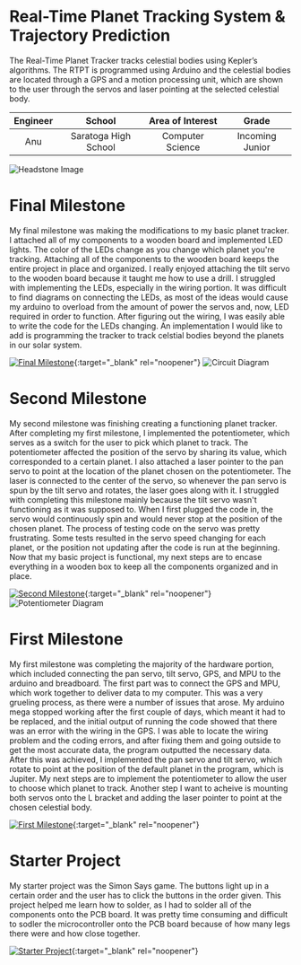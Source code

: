 ﻿# Real-Time Planet Tracking System & Trajectory Prediction
The Real-Time Planet Tracker tracks celestial bodies using Kepler’s algorithms. The RTPT is programmed using Arduino and the celestial bodies are located through a GPS and a motion processing unit, which are shown to the user through the servos and laser pointing at the selected celestial body.

| **Engineer** | **School** | **Area of Interest** | **Grade** |
|:--:|:--:|:--:|:--:|
| Anu | Saratoga High School | Computer Science | Incoming Junior

![Headstone Image](https://lh3.googleusercontent.com/pw/AM-JKLWOE_bWAj9twGssXxUG27Ftw0bwxgn-iafSzjxQ0Uu52ZZpJRw2lnKLgeU_ImVyBurHE6haYbYiNBKq_NpijfUcmvh5ljUwxhtbIEbumTs58MUYXCXgAETFNA0ui6goKovzMg9ULKHzh6mYEWLOX6z3=w1466-h1464-no?authuser=0)
  
# Final Milestone
My final milestone was making the modifications to my basic planet tracker. I attached all of my components to a wooden board and implemented LED lights. The color of the LEDs change as you change which planet you're tracking. Attaching all of the components to the wooden board keeps the entire project in place and organized. I really enjoyed attaching the tilt servo to the wooden board because it taught me how to use a drill. I struggled with implementing the LEDs, especially in the wiring portion. It was difficult to find diagrams on connecting the LEDs, as most of the ideas would cause my arduino to overload from the amount of power the servos and, now, LED required in order to function. After figuring out the wiring, I was easily able to write the code for the LEDs changing. An implementation I would like to add is programming the tracker to track celstial bodies beyond the planets in our solar system.

[![Final Milestone](https://i.ytimg.com/vi/zbGxD67hzGA/maxresdefault.jpg)](https://www.youtube.com/watch?v=zbGxD67hzGA&ab_channel=BlueStampEng "Final Milestone"){:target="_blank" rel="noopener"}
![Circuit Diagram](https://lh3.googleusercontent.com/-p5cQTd7awmsfLWCO1qMMXr8MbqFa-QQoMaFGMNoDnyA_EEMNoEHb7vGGJTGDw7a-2JG7m32_qvmH8DRF5S71qWnc5SWwnWx8NGbtfDTzWCtpSlMX8v1BKOhPRpVdEtalYOHFvQXfCCaDbZ7wzSgXKuobZCkG3O2zReGd0Rcudli5Pp9fR61h_Jqn4971K7UeXD8twArb1HcmSampglwRp3l4ThiSMaeASOu4uQF9VrMksQEl4UIrfLU4kYTGtbV61e8uWRLflvMAeJ377WLxpoyfeRy-frg3fG-mGVuz5M6PMIdm-VuqC_Oyx73B5w9HSUOefFZ7tSA8I2TMvK4n7GbAE_xnSFRT1WlZOtbru3PgGn5xHYRrXGvH9bT8h6EmhcDwX-ppXFEKqv0tvEwTe2nxa4tSJtAcJgDK5b3SutwPXpgLYW07wTDd4Xq0V6PeKp8wqAi-seg0DgxBtlyq-nVfGHEvJytuu4yuWCXd_bCIEc5D6MPcX8bQnDgiZgHvt64zNRxFlCUWxBVvY3AkjxqgjIpES7LMfFeYEbJO16rCff5giiZkTVuW8Y08akmDofuOflGKwXKBD0HBHl3VDSwsdoQ7_KvAztsycKpNhw9H_oA10QBykp9tMiA8auA7e9zBhgfq2RLEC5Bf6sC2i0oJRw2jk1I6qPpphFeR7BQ7gqAk-ht_snVJ0Lx2CqViP65wrCCNZz97A8gNbIEKBlZghqIBBRffQPRr6EKgzXyfeDpNqTk86Zp4LTBovONPkrbR05n33TRNk-9UWMg-O6ByXpSowH4H4mWQSwRJnU7ZQ-WbuUDW48ocpdtTY4MPdOxks3_cp3xHIB5bqkB4-FR8cwA0VbUA8PlUw=w1375-h692-no?authuser=0)

# Second Milestone
My second milestone was finishing creating a functioning planet tracker. After completing my first milestone, I implemented the potentiometer, which serves as a switch for the user to pick which planet to track. The potentiometer affected the position of the servo by sharing its value, which corresponded to a certain planet. I also attached a laser pointer to the pan servo to point at the location of the planet chosen on the potentiometer. The laser is connected to the center of the servo, so whenever the pan servo is spun by the tilt servo and rotates, the laser goes along with it. I struggled with completing this milestone mainly because the tilt servo wasn't functioning as it was supposed to. When I first plugged the code in, the servo would continuously spin and would never stop at the position of the chosen planet. The process of testing code on the servo was pretty frustrating. Some tests resulted in the servo speed changing for each planet, or the position not updating after the code is run at the beginning. Now that my basic project is functional, my next steps are to encase everything in a wooden box to keep all the components organized and in place.

[![Second Milestone](https://i.ytimg.com/vi/vhO4ft5gPMw/maxresdefault.jpg)](https://www.youtube.com/watch?v=vhO4ft5gPMw&ab_channel=BlueStampEng "Second Milestone"){:target="_blank" rel="noopener"}
![Potentiometer Diagram](https://bluestampengineering.com/wp-content/uploads/2022/03/if_noled-1.png)
# First Milestone
  
My first milestone was completing the majority of the hardware portion, which included connecting the pan servo, tilt servo, GPS, and MPU to the arduino and breadboard. The first part was to connect the GPS and MPU, which work together to deliver data to my computer. This was a very grueling process, as there were a number of issues that arose. My arduino mega stopped working after the first couple of days, which meant it had to be replaced, and the initial output of running the code showed that there was an error with the wiring in the GPS. I was able to locate the wiring problem and the coding errors, and after fixing them and going outside to get the most accurate data, the program outputted the necessary data. After this was achieved, I implemented the pan servo and tilt servo, which rotate to point at the position of the default planet in the program, which is Jupiter. My next steps are to implement the potentiometer to allow the user to choose which planet to track. Another step I want to acheive is mounting both servos onto the L bracket and adding the laser pointer to point at the chosen celestial body.


[![First Milestone](https://i.ytimg.com/vi/_fhy38Evc5s/sddefault.jpg)](https://www.youtube.com/watch?v=_fhy38Evc5s&t "First Milestone"){:target="_blank" rel="noopener"}
# Starter Project
  

My starter project was the Simon Says game. The buttons light up in a certain order and the user has to click the buttons in the order given. This project helped me learn how to solder, as I had to solder all of the components onto the PCB board. It was pretty time consuming and difficult to sodler the microcontroller onto the PCB board because of how many legs there were and how close together.

[![Starter Project](https://i.ytimg.com/vi/hjrZfWrw32Q/sddefault.jpg)](https://www.youtube.com/watch?v=hjrZfWrw32Q&t "Starter Project"){:target="_blank" rel="noopener"}
